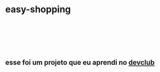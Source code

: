 <h1>easy-shopping<h1>
<br>
<br>
<h2>esse foi um projeto que eu aprendi no <a href="https://rodolfomori.com.br/>devclub">devclub</a><h2>
